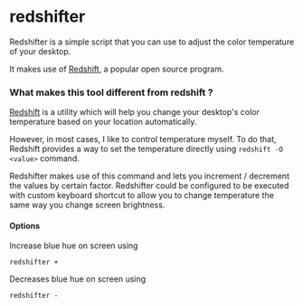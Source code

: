 # redshifter

Redshifter is a simple script that you can use to adjust the color temperature of your desktop.  

It makes use of [Redshift](https://github.com/jonls/redshift), a popular open source program.


### What makes this tool different from redshift ?

[Redshift](https://github.com/jonls/redshift) is a utility which will help you change your desktop's color temperature based on your location automatically.  

However, in most cases, I like to control temperature myself. To do that, Redshift provides a way to set the temperature directly using `redshift -O <value>` command.  

Redshifter makes use of this command and lets you increment / decrement the values by certain factor. Redshifter could be configured to be executed with custom keyboard shortcut to allow you to change temperature the same way you change screen brightness. 

#### Options

Increase blue hue on screen using

`redshifter +`

Decreases blue hue on screen using

`redshifter -`

